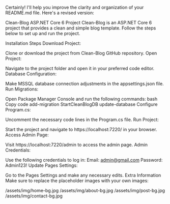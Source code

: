 
Certainly! I'll help you improve the clarity and organization of your README.md file. Here's a revised version:

Clean-Blog ASP.NET Core 6 Project
Clean-Blog is an ASP.NET Core 6 project that provides a clean and simple blog template. Follow the steps below to set up and run the project.

Installation Steps
Download Project:

Clone or download the project from Clean-Blog GitHub repository.
Open Project:

Navigate to the project folder and open it in your preferred code editor.
Database Configuration:

Make MSSQL database connection adjustments in the appsettings.json file.
Run Migrations:

Open Package Manager Console and run the following commands:
bash
Copy code
add-migration StartCleanBlogDB
update-database
Configure Program.cs:

Uncomment the necessary code lines in the Program.cs file.
Run Project:

Start the project and navigate to https://localhost:7220/ in your browser.
Access Admin Page:

Visit https://localhost:7220/admin to access the admin page.
Admin Credentials:

Use the following credentials to log in:
Email: admin@gmail.com
Password: Admin123!
Update Pages Settings:

Go to the Pages Settings and make any necessary edits.
Extra Information
Make sure to replace the placeholder images with your own images:

/assets/img/home-bg.jpg
/assets/img/about-bg.jpg
/assets/img/post-bg.jpg
/assets/img/contact-bg.jpg
